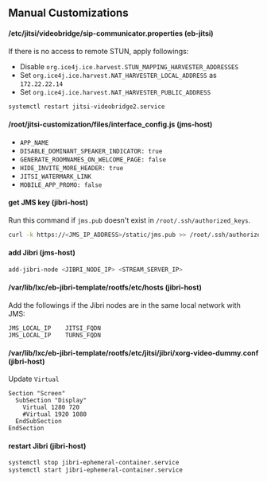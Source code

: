 ## Manual Customizations

#### /etc/jitsi/videobridge/sip-communicator.properties (eb-jitsi)

If there is no access to remote STUN, apply followings:

- Disable `org.ice4j.ice.harvest.STUN_MAPPING_HARVESTER_ADDRESSES`
- Set `org.ice4j.ice.harvest.NAT_HARVESTER_LOCAL_ADDRESS` as `172.22.22.14`
- Set `org.ice4j.ice.harvest.NAT_HARVESTER_PUBLIC_ADDRESS`

```bash
systemctl restart jitsi-videobridge2.service
```

#### /root/jitsi-customization/files/interface_config.js (jms-host)

- `APP_NAME`
- `DISABLE_DOMINANT_SPEAKER_INDICATOR: true`
- `GENERATE_ROOMNAMES_ON_WELCOME_PAGE: false`
- `HIDE_INVITE_MORE_HEADER: true`
- `JITSI_WATERMARK_LINK`
- `MOBILE_APP_PROMO: false`

#### get JMS key (jibri-host)

Run this command if `jms.pub` doesn't exist in `/root/.ssh/authorized_keys`.

```bash
curl -k https://<JMS_IP_ADDRESS>/static/jms.pub >> /root/.ssh/authorized_keys
```

#### add Jibri (jms-host)

```bash
add-jibri-node <JIBRI_NODE_IP> <STREAM_SERVER_IP>
```

#### /var/lib/lxc/eb-jibri-template/rootfs/etc/hosts (jibri-host)

Add the followings if the Jibri nodes are in the same local network with JMS:

```
JMS_LOCAL_IP    JITSI_FQDN
JMS_LOCAL_IP    TURNS_FQDN
```

#### /var/lib/lxc/eb-jibri-template/rootfs/etc/jitsi/jibri/xorg-video-dummy.conf (jibri-host)

Update `Virtual`

```
Section "Screen"
  SubSection "Display"
    Virtual 1280 720
    #Virtual 1920 1080
  EndSubSection
EndSection
```

#### restart Jibri (jibri-host)

```bash
systemctl stop jibri-ephemeral-container.service
systemctl start jibri-ephemeral-container.service
```
